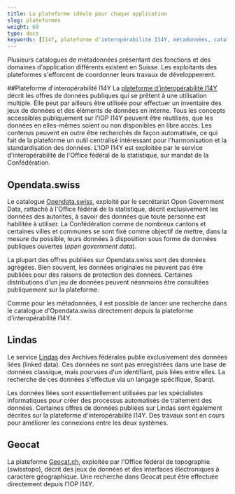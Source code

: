 ```yaml
---
title: La plateforme idéale pour chaque application
slug: plateformes
weight: 60
type: docs
keywords: [I14Y, plateforme d'interopérabilité I14Y, métadonnées, catalogue de métadonnées, Lindas, Opendata, Opendata.swiss, Geocat]
---
```


Plusieurs catalogues de métadonnées présentant des fonctions et des domaines d'application différents existent en Suisse. Les exploitants des plateformes s'efforcent de coordonner leurs travaux de développement.

##Plateforme d'interopérabilité I14Y
La [plateforme d'interopérabilité I14Y](https://i14y.admin.ch) décrit les offres de données publiques qui se prêtent à une utilisation multiple. Elle peut par ailleurs être utilisée pour effectuer un inventaire des jeux de données et des éléments de données en interne. Tous les concepts accessibles publiquement sur l'IOP I14Y peuvent être réutilisés, que les données en elles-mêmes soient ou non disponibles en libre accès. Les contenus peuvent en outre être recherchés de façon automatisée, ce qui fait de la plateforme un outil centralisé intéressant pour l'harmonisation et la standardisation des données. L'IOP I14Y est exploitée par le service d'interopérabilité de l'Office fédéral de la statistique, sur mandat de la Confédération. 

## Opendata.swiss
Le catalogue [Opendata.swiss](https://opendata.swiss), exploité par le secrétariat Open Government Data, rattaché à l'Office fédéral de la statistique, décrit exclusivement les données des autorités, à savoir des données que toute personne est habilitée à utiliser. La Confédération comme de nombreux cantons et certaines villes et communes se sont fixé comme objectif de mettre, dans la mesure du possible, leurs données à disposition sous forme de données publiques ouvertes (_open government data_). 

La plupart des offres publiées sur Opendata.swiss sont des données agrégées. Bien souvent, les données originales ne peuvent pas être publiées pour des raisons de protection des données. Certaines distributions d'un jeu de données peuvent néanmoins être consultées publiquement sur la plateforme.  

Comme pour les métadonnées, il est possible de lancer une recherche dans le catalogue d'Opendata.swiss directement depuis la plateforme d'interopérabilité I14Y.

## Lindas
Le service [Lindas](https://lindas.admin.ch) des Archives fédérales publie exclusivement des données liées (linked data). Ces données ne sont pas enregistrées dans une base de données classique, mais pourvues d'un identifiant, puis liées entre elles. La recherche de ces données s'effectue via un langage spécifique, Sparql. 

Les données liées sont essentiellement utilisées par les spécialistes informatiques pour créer des processus automatisés de traitement des données. Certaines offres de données publiées sur Lindas sont également décrites sur la plateforme d'interopérabilité I14Y. Des travaux sont en cours pour améliorer les connexions entre les deux systèmes. 

## Geocat
La plateforme [Geocat.ch](https://geocat.ch), exploitée par l'Office fédéral de topographie (swisstopo), décrit des jeux de données et des interfaces électroniques à caractère géographique. Une recherche dans Geocat peut être effectuée directement depuis l'IOP I14Y. 